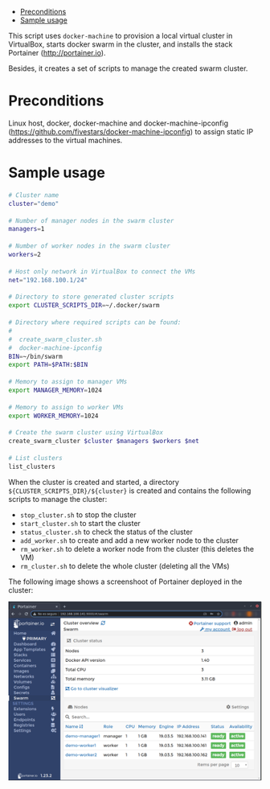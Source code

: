 - [Preconditions](#org57051b7)
- [Sample usage](#org47d158c)

This script uses `docker-machine` to provision a local virtual cluster in VirtualBox, starts docker swarm in the cluster, and installs the stack Portainer (<http://portainer.io>).

Besides, it creates a set of scripts to manage the created swarm cluster.


<a id="org57051b7"></a>

# Preconditions

Linux host, docker, docker-machine and docker-machine-ipconfig (<https://github.com/fivestars/docker-machine-ipconfig>) to assign static IP addresses to the virtual machines.


<a id="org47d158c"></a>

# Sample usage

```bash
# Cluster name
cluster="demo"

# Number of manager nodes in the swarm cluster
managers=1

# Number of worker nodes in the swarm cluster
workers=2

# Host only network in VirtualBox to connect the VMs
net="192.168.100.1/24"

# Directory to store generated cluster scripts
export CLUSTER_SCRIPTS_DIR=~/.docker/swarm

# Directory where required scripts can be found:
#
#  create_swarm_cluster.sh
#  docker-machine-ipconfig
BIN=~/bin/swarm
export PATH=$PATH:$BIN

# Memory to assign to manager VMs
export MANAGER_MEMORY=1024

# Memory to assign to worker VMs
export WORKER_MEMORY=1024

# Create the swarm cluster using VirtualBox
create_swarm_cluster $cluster $managers $workers $net

# List clusters
list_clusters

```

When the cluster is created and started, a directory `${CLUSTER_SCRIPTS_DIR}/${cluster}` is created and contains the following scripts to manage the cluster:

-   `stop_cluster.sh` to stop the cluster
-   `start_cluster.sh` to start the cluster
-   `status_cluster.sh` to check the status of the cluster
-   `add_worker.sh` to create and add a new worker node to the cluster
-   `rm_worker.sh` to delete a worker node from the cluster (this deletes the VM)
-   `rm_cluster.sh` to delete the whole cluster (deleting all the VMs)

The following image shows a screenshoot of Portainer deployed in the cluster:

![img](./figs/portainer.png)